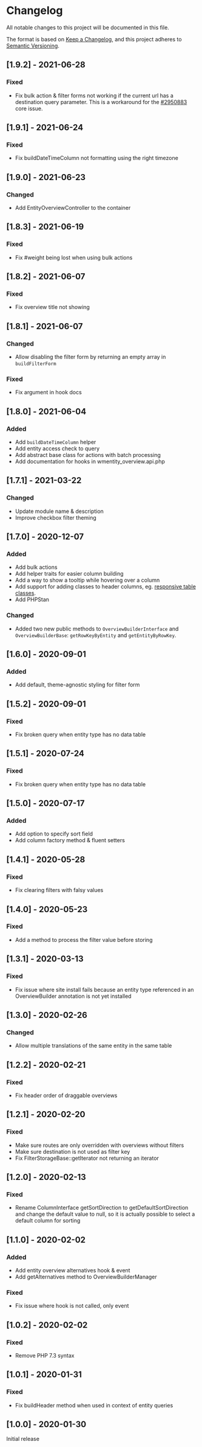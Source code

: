 # Changelog
All notable changes to this project will be documented in this file.

The format is based on [Keep a Changelog](https://keepachangelog.com/en/1.0.0/),
and this project adheres to [Semantic Versioning](https://semver.org/spec/v2.0.0.html).

## [1.9.2] - 2021-06-28
### Fixed
- Fix bulk action & filter forms not working if the current url has a destination query parameter. This is a workaround 
  for the [#2950883](https://www.drupal.org/project/drupal/issues/2950883) core issue.

## [1.9.1] - 2021-06-24
### Fixed
- Fix buildDateTimeColumn not formatting using the right timezone

## [1.9.0] - 2021-06-23
### Changed
- Add EntityOverviewController to the container

## [1.8.3] - 2021-06-19
### Fixed
- Fix #weight being lost when using bulk actions

## [1.8.2] - 2021-06-07
### Fixed
- Fix overview title not showing

## [1.8.1] - 2021-06-07
### Changed
- Allow disabling the filter form by returning an empty array in `buildFilterForm` 

### Fixed
- Fix argument in hook docs

## [1.8.0] - 2021-06-04
### Added
- Add `buildDateTimeColumn` helper
- Add entity access check to query
- Add abstract base class for actions with batch processing
- Add documentation for hooks in wmentity_overview.api.php

## [1.7.1] - 2021-03-22
### Changed
- Update module name & description
- Improve checkbox filter theming

## [1.7.0] - 2020-12-07
### Added
- Add bulk actions
- Add helper traits for easier column building
- Add a way to show a tooltip while hovering over a column
- Add support for adding classes to header columns, eg. [responsive table classes](https://www.drupal.org/node/1796238).
- Add PHPStan

### Changed
- Added two new public methods to `OverviewBuilderInterface` and `OverviewBuilderBase`: `getRowKeyByEntity` and 
  `getEntityByRowKey`.

## [1.6.0] - 2020-09-01
### Added
- Add default, theme-agnostic styling for filter form

## [1.5.2] - 2020-09-01
### Fixed
- Fix broken query when entity type has no data table

## [1.5.1] - 2020-07-24
### Fixed
- Fix broken query when entity type has no data table

## [1.5.0] - 2020-07-17
### Added
- Add option to specify sort field
- Add column factory method & fluent setters

## [1.4.1] - 2020-05-28
### Fixed
- Fix clearing filters with falsy values

## [1.4.0] - 2020-05-23
### Fixed
- Add a method to process the filter value before storing

## [1.3.1] - 2020-03-13
### Fixed
- Fix issue where site install fails because an entity type referenced in an OverviewBuilder annotation is not yet installed

## [1.3.0] - 2020-02-26
### Changed
- Allow multiple translations of the same entity in the same table

## [1.2.2] - 2020-02-21
### Fixed
- Fix header order of draggable overviews

## [1.2.1] - 2020-02-20
### Fixed
- Make sure routes are only overridden with overviews without filters
- Make sure destination is not used as filter key
- Fix FilterStorageBase::getIterator not returning an iterator

## [1.2.0] - 2020-02-13
### Fixed
- Rename ColumnInterface getSortDirection to getDefaultSortDirection and change the default value to null, so it is actually possible to select a default column for sorting

## [1.1.0] - 2020-02-02
### Added
- Add entity overview alternatives hook & event
- Add getAlternatives method to OverviewBuilderManager

### Fixed
- Fix issue where hook is not called, only event

## [1.0.2] - 2020-02-02
### Fixed
- Remove PHP 7.3 syntax

## [1.0.1] - 2020-01-31
### Fixed
- Fix buildHeader method when used in context of entity queries

## [1.0.0] - 2020-01-30
Initial release
